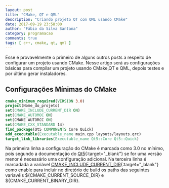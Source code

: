 ```yaml
---
layout: post
title: "CMake, QT e QML"
description: "Criando projeto QT com QML usando CMake"
date: 2017-09-19 23:58:00
author: "Fábio da Silva Santana"
category: programacao
comments: true
tags: [ c++, cmake, qt, qml ]
---
```





Esse é provavelmente o primeiro de alguns outros posts a respeito de configurar um projeto usando CMake. Nesse artigo será as configurações básicas para compilar um projeto usando CMake,QT e QML, depois testes e por último gerar instaladores.

## Configurações Mínimas do CMake

~~~CMake
cmake_minimum_required(VERSION 3.0)
project(Nome_do_projeto)
set(CMAKE_INCLUDE_CURRENT_DIR ON)
set(CMAKE_AUTOMOC ON)
set(CMAKE AUTORCC ON)
set(CMAKE_CXX_STANDARD 14)
find_package(Qt5 COMPONENTS Core Quick)
add_executable(Executable_name main.cpp layouts/layouts.qrc)
target_link_libraries(Executable_name Qt5::Core Qt5::Quick)
~~~

Na primeira linha a configuração do CMake é marcada como 3.0 no mínimo, pois segundo a documentação do [Qt5](https://doc.qt.io/qt-5/cmake-manual.html){:target="_blank"} se for uma versão menor é necessário uma configuração adicional. Na terceira linha é marcadada a variável [CMAKE_INCLUDE_CURRENT_DIR](https://cmake.org/cmake/help/v3.0/variable/CMAKE_INCLUDE_CURRENT_DIR.html){:target="_blank"} como enable para incluir no diretório de build os paths das seguintes variavéis ${CMAKE_CURRENT_SOURCE_DIR} e ${CMAKE_CURRENT_BINARY_DIR}. 



